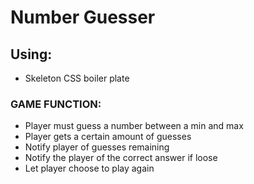 # Number Guesser

## Using:

- Skeleton CSS boiler plate

### GAME FUNCTION:

- Player must guess a number between a min and max
- Player gets a certain amount of guesses
- Notify player of guesses remaining
- Notify the player of the correct answer if loose
- Let player choose to play again
